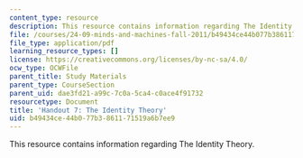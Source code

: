 ```yaml
---
content_type: resource
description: This resource contains information regarding The Identity Theory.
file: /courses/24-09-minds-and-machines-fall-2011/b49434ce44b077b3861171519a6b7ee9_MIT24_09F11_identity.pdf
file_type: application/pdf
learning_resource_types: []
license: https://creativecommons.org/licenses/by-nc-sa/4.0/
ocw_type: OCWFile
parent_title: Study Materials
parent_type: CourseSection
parent_uid: dae3fd21-a99c-7c0a-5ca4-c0ace4f91732
resourcetype: Document
title: 'Handout 7: The Identity Theory'
uid: b49434ce-44b0-77b3-8611-71519a6b7ee9
---
```

This resource contains information regarding The Identity Theory.